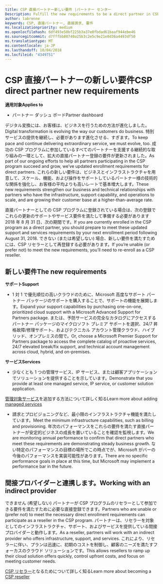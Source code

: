 ```yaml
---
title: CSP 直接パートナー新しい要件 |パートナー センター
Description: Fulfill the new requirements to be a direct partner in CSP
author: labrenne
keywords: CSP, 直接パートナー, 直接請求, 要件
ms.localizationpriority: medium
ms.openlocfilehash: 6df493e50bf225b3a37e0fbdad61baaf944ebe46
ms.sourcegitcommit: d7fffbb88740a25b3c2e5c9e21e0d36a4493df50
ms.translationtype: MT
ms.contentlocale: ja-JP
ms.lasthandoff: 10/04/2018
ms.locfileid: "4349751"
---
```

# <a name="csp-direct-partner-new-requirements"></a><span data-ttu-id="22f64-103">CSP 直接パートナーの新しい要件</span><span class="sxs-lookup"><span data-stu-id="22f64-103">CSP direct partner new requirements</span></span>

**<span data-ttu-id="22f64-104">適用対象</span><span class="sxs-lookup"><span data-stu-id="22f64-104">Applies to</span></span>**

- <span data-ttu-id="22f64-105">パートナー ダッシュ ボード</span><span class="sxs-lookup"><span data-stu-id="22f64-105">Partner dashboard</span></span>

<span data-ttu-id="22f64-106">デジタル変換には、お客様は、ビジネスを行うための方法が進化しました。</span><span class="sxs-lookup"><span data-stu-id="22f64-106">Digital transformation is evolving the way our customers do business.</span></span> <span data-ttu-id="22f64-107">特別サービスの提供を継続し、必要があります進化させる、すぎます。</span><span class="sxs-lookup"><span data-stu-id="22f64-107">To keep pace and continue delivering extraordinary service, we must evolve, too.</span></span> <span data-ttu-id="22f64-108">成功の CSP プログラムに参加しているすべてのパートナーを支援する継続的な取り組みの一環として、拡大の直接パートナー登録の要件が更新されました。</span><span class="sxs-lookup"><span data-stu-id="22f64-108">As part of our ongoing efforts to help all partners participating in the CSP program succeed and grow, we’ve updated enrollment requirements for direct partners.</span></span> <span data-ttu-id="22f64-109">これらの新しい要件は、ビジネスとインフラストラクチャを用意して、スケール、機能、および操作をサポートしているパートナー様の技術的な関係を強化し、お客様の平均よりも高いレートで基本増大します。</span><span class="sxs-lookup"><span data-stu-id="22f64-109">These new requirements strengthen our business and technical relationships with partners who have the infrastructure, support capability, and operations to scale, and are growing their customer base at a higher-than-average rate.</span></span>

<span data-ttu-id="22f64-110">直接パートナーとしての CSP プログラムに登録されている場合は、次の登録でこれらの更新のサポートやサービス要件を満たして準備する必要があります 2018 年 8 月 31 日、次の期間です。</span><span class="sxs-lookup"><span data-stu-id="22f64-110">If you are currently enrolled in the CSP program as a direct partner, you should prepare to meet these updated support and services requirements by your next enrollment period following August 31, 2018.</span></span> <span data-ttu-id="22f64-111">できない (または希望しない) 場合、新しい要件を満たすためには、CSP リセラーとして再登録する必要があります。</span><span class="sxs-lookup"><span data-stu-id="22f64-111">If you’re unable (or prefer not) to meet the new requirements, you’ll need to re-enroll as a CSP reseller.</span></span>

## <a name="the-new-requirements"></a><span data-ttu-id="22f64-112">新しい要件</span><span class="sxs-lookup"><span data-stu-id="22f64-112">The new requirements</span></span>

**<span data-ttu-id="22f64-113">サポート</span><span class="sxs-lookup"><span data-stu-id="22f64-113">Support</span></span>**

- <span data-ttu-id="22f64-114">1 対 1 で優先順位の高いクラウドのために、Microsoft 高度なサポート パートナー パッケージのサポートを購入することで、サポートの機能を展開します。</span><span class="sxs-lookup"><span data-stu-id="22f64-114">Expand your support capabilities by purchasing one-on-one, prioritized cloud support with a Microsoft Advanced Support for Partners package.</span></span> <span data-ttu-id="22f64-115">または、予防サービスの完全なカタログにアクセスするパートナー パッケージのマイクロソフト プレミア サポートを選択、24/7 昇格故障/修理サポート、およびテクニカル アカウント管理クラウド、ハイブリッド、オンプレミスの間で。</span><span class="sxs-lookup"><span data-stu-id="22f64-115">Or, choose a Microsoft Premier Support for Partners package to access the complete catalog of proactive services, 24/7 elevated break/fix support, and technical account management across cloud, hybrid, and on-premises.</span></span> 

**<span data-ttu-id="22f64-116">サービス</span><span class="sxs-lookup"><span data-stu-id="22f64-116">Services</span></span>**

- <span data-ttu-id="22f64-117">少なくとも 1 つの管理サービス、IP サービス、または顧客アプリケーションでソリューションを提供することを示しています。</span><span class="sxs-lookup"><span data-stu-id="22f64-117">Demonstrate that you provide at least one managed service, IP service, or customer solution application.</span></span> 

<span data-ttu-id="22f64-118">[管理対象サービス](https://partner.microsoft.com/business-opportunities/managed-services-provider)を追加する方法について詳しく知る</span><span class="sxs-lookup"><span data-stu-id="22f64-118">Learn more about adding [managed services](https://partner.microsoft.com/business-opportunities/managed-services-provider)</span></span> 

- <span data-ttu-id="22f64-119">請求とプロビジョニングなど、最小限のインフラストラクチャ機能を満たしています。</span><span class="sxs-lookup"><span data-stu-id="22f64-119">Meet the minimum infrastructure capabilities, such as billing and provisioning.</span></span>
<span data-ttu-id="22f64-120">年次のパフォーマンスをこれらの要件を満たす直接パートナーが安定的ビジネスの成長を置いていることを確認を監視します。</span><span class="sxs-lookup"><span data-stu-id="22f64-120">We are monitoring annual performance to confirm that direct partners who meet these requirements are demonstrating steady business growth.</span></span> <span data-ttu-id="22f64-121">ない特定のパフォーマンスの目標の場所でこの時点でが、Microsoft がバーの今後のパフォーマンスを実装可能性があります。</span><span class="sxs-lookup"><span data-stu-id="22f64-121">There are no specific performance goals in place at this time, but Microsoft may implement a performance bar in the future.</span></span> 

## <a name="working-with-an-indirect-provider"></a><span data-ttu-id="22f64-122">間接プロバイダーと連携します。</span><span class="sxs-lookup"><span data-stu-id="22f64-122">Working with an indirect provider</span></span>

<span data-ttu-id="22f64-123">できません (希望しない) パートナーが CSP プログラムのリセラーとして参加できる要件を満たすために必要な直接登録できます。</span><span class="sxs-lookup"><span data-stu-id="22f64-123">Partners who are unable or (prefer not) to meet the necessary direct enrollment requirements can participate as a reseller in the CSP program.</span></span> <span data-ttu-id="22f64-124">パートナーは、リセラーを対象としてのインフラストラクチャ、サポート、およびサービスを提供している間接プロバイダーと動作します。</span><span class="sxs-lookup"><span data-stu-id="22f64-124">As a reseller, partners will work with an indirect provider who offers infrastructure, support, and services.</span></span> <span data-ttu-id="22f64-125">これにより、リセラーに伴い、プランは迅速に、初期のコストを制御し、顧客のニーズを満たすフォーカスのクラウド ソリューションです。</span><span class="sxs-lookup"><span data-stu-id="22f64-125">This allows resellers to ramp up their cloud solution offers quickly, control upfront costs, and focus on meeting customer needs.</span></span>  

<span data-ttu-id="22f64-126">[CSP リセラー](https://partner.microsoft.com/cloud-solution-provider)となるためについて詳しく知る</span><span class="sxs-lookup"><span data-stu-id="22f64-126">Learn more about becoming a [CSP reseller](https://partner.microsoft.com/cloud-solution-provider)</span></span>



